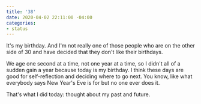 ```yaml
---
title: '38'
date: 2020-04-02 22:11:00 -04:00
categories:
- status
---
```


It's my birthday.  And I'm not really one of those people who are on the other side of 30 and have decided that they don't like their birthdays.

We age one second at a time, not one year at a time, so I didn't all of a sudden gain a year because today is my birthday.  I think these days are good for self-reflection and deciding where to go next. You know, like what everybody says New Year's Eve is for but no one ever does it.

That's what I did today: thought about my past and future.